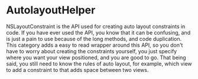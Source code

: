 # AutolayoutHelper
NSLayoutConstraint is the API used for creating auto layout constraints in code. If you have ever used the API, you know that it can be confusing, and is just a pain to use because of the long methods, and code duplication. This category adds a easy to read wrapper around this API, so you don't have to worry about creating the constraints yourself, you just specify where you want your view positioned, and you are good to go. That being said, you still need to know the rules of auto layout, for example, which view to add a constraint to that adds space between two views.
